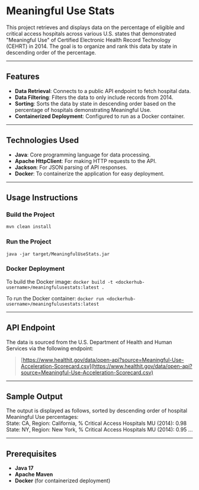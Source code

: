 # Meaningful Use Stats

This project retrieves and displays data on the percentage of eligible and critical access hospitals across various U.S. states that demonstrated "Meaningful Use" of Certified Electronic Health Record Technology (CEHRT) in 2014. The goal is to organize and rank this data by state in descending order of the percentage.

---

## Features

- **Data Retrieval**: Connects to a public API endpoint to fetch hospital data.
- **Data Filtering**: Filters the data to only include records from 2014.
- **Sorting**: Sorts the data by state in descending order based on the percentage of hospitals demonstrating Meaningful Use.
- **Containerized Deployment**: Configured to run as a Docker container.

---

## Technologies Used

- **Java**: Core programming language for data processing.
- **Apache HttpClient**: For making HTTP requests to the API.
- **Jackson**: For JSON parsing of API responses.
- **Docker**: To containerize the application for easy deployment.

---

## Usage Instructions

### Build the Project
`mvn clean install`

### Run the Project
`java -jar target/MeaningfulUseStats.jar`

### Docker Deployment

To build the Docker image:
`docker build -t <dockerhub-username>/meaningfulusestats:latest .`

To run the Docker container:
`docker run <dockerhub-username>/meaningfulusestats:latest`

---

## API Endpoint

The data is sourced from the U.S. Department of Health and Human Services via the following endpoint:
> [https://www.healthit.gov/data/open-api?source=Meaningful-Use-Acceleration-Scorecard.csv](https://www.healthit.gov/data/open-api?source=Meaningful-Use-Acceleration-Scorecard.csv)

---

## Sample Output

The output is displayed as follows, sorted by descending order of hospital Meaningful Use percentages: <br>
State: CA, Region: California, % Critical Access Hospitals MU (2014): 0.98  <br>
State: NY, Region: New York, % Critical Access Hospitals MU (2014): 0.95 ...

---

## Prerequisites

- **Java 17**
- **Apache Maven**
- **Docker** (for containerized deployment)
